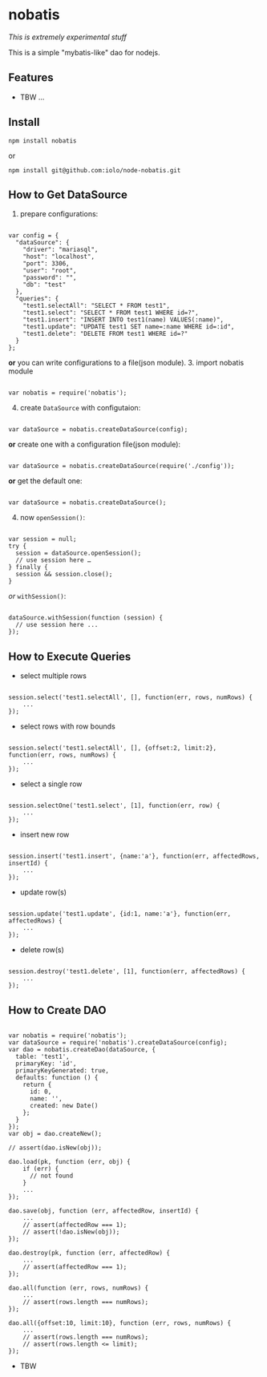 nobatis
=======

*This is extremely experimental stuff*

This is a simple "mybatis-like" dao for nodejs.

Features
--------

* TBW ...

Install
-------

```
npm install nobatis
```

or

```
npm install git@github.com:iolo/node-nobatis.git
```

How to Get DataSource
----------------------------------------------

1. prepare configurations:
<pre><code class="javascript">
var config = {
  "dataSource": {
    "driver": "mariasql",
    "host": "localhost",
    "port": 3306,
    "user": "root",
    "password": "",
    "db": "test"
  },
  "queries": {
    "test1.selectAll": "SELECT * FROM test1",
    "test1.select": "SELECT * FROM test1 WHERE id=?",
    "test1.insert": "INSERT INTO test1(name) VALUES(:name)",
    "test1.update": "UPDATE test1 SET name=:name WHERE id=:id",
    "test1.delete": "DELETE FROM test1 WHERE id=?"
  }
};
</pre></code>
**or** you can write configurations to a file(json module).
3. import nobatis module
<pre><code class="javascript">
var nobatis = require('nobatis');
</pre></code>
4. create ```DataSource``` with configutaion:
<pre><code class="javascript">
var dataSource = nobatis.createDataSource(config);
</pre></code>
**or** create one with a configuration file(json module):
<pre><code class="javascript">
var dataSource = nobatis.createDataSource(require('./config'));
</pre></code>
**or** get the default one:
<pre><code class="javascript">
var dataSource = nobatis.createDataSource();
</pre></code>
4. now ```openSession()```:
<pre><code class="javascript">
var session = null;
try {
  session = dataSource.openSession();
  // use session here …
} finally {
  session && session.close();
}
</pre></code>
*or* ```withSession()```:
<pre><code class="javascript">
dataSource.withSession(function (session) {
  // use session here ...
});
</pre></code>

How to Execute Queries
----------------------

* select multiple rows
<pre><code class="javascript">
session.select('test1.selectAll', [], function(err, rows, numRows) {
    ...
});
</pre></code>

* select rows with row bounds
<pre><code class="javascript">
session.select('test1.selectAll', [], {offset:2, limit:2}, function(err, rows, numRows) {
    ...
});
</pre></code>

* select a single row
<pre><code class="javascript">
session.selectOne('test1.select', [1], function(err, row) {
    ...
});
</pre></code>

* insert new row
<pre><code class="javascript">
session.insert('test1.insert', {name:'a'}, function(err, affectedRows, insertId) {
    ...
});
</pre></code>

* update row(s)
<pre><code class="javascript">
session.update('test1.update', {id:1, name:'a'}, function(err, affectedRows) {
    ...
});
</pre></code>

* delete row(s)
<pre><code class="javascript">
session.destroy('test1.delete', [1], function(err, affectedRows) {
    ...
});
</pre></code>

How to Create DAO
-----------------

<pre><code class="javascript">
var nobatis = require('nobatis');
var dataSource = require('nobatis').createDataSource(config);
var dao = nobatis.createDao(dataSource, {
  table: 'test1',
  primaryKey: 'id',
  primaryKeyGenerated: true,
  defaults: function () {
    return {
      id: 0,
      name: '',
      created: new Date()
    };
  }
});
var obj = dao.createNew();

// assert(dao.isNew(obj));

dao.load(pk, function (err, obj) {
    if (err) {
      // not found
    }
    ...
});

dao.save(obj, function (err, affectedRow, insertId) {
    ...
    // assert(affectedRow === 1);
    // assert(!dao.isNew(obj));
});

dao.destroy(pk, function (err, affectedRow) {
    ...
    // assert(affectedRow === 1);
});

dao.all(function (err, rows, numRows) {
    ...
    // assert(rows.length === numRows);
});

dao.all({offset:10, limit:10}, function (err, rows, numRows) {
    ...
    // assert(rows.length === numRows);
    // assert(rows.length <= limit);
});
</pre></code>


* TBW
